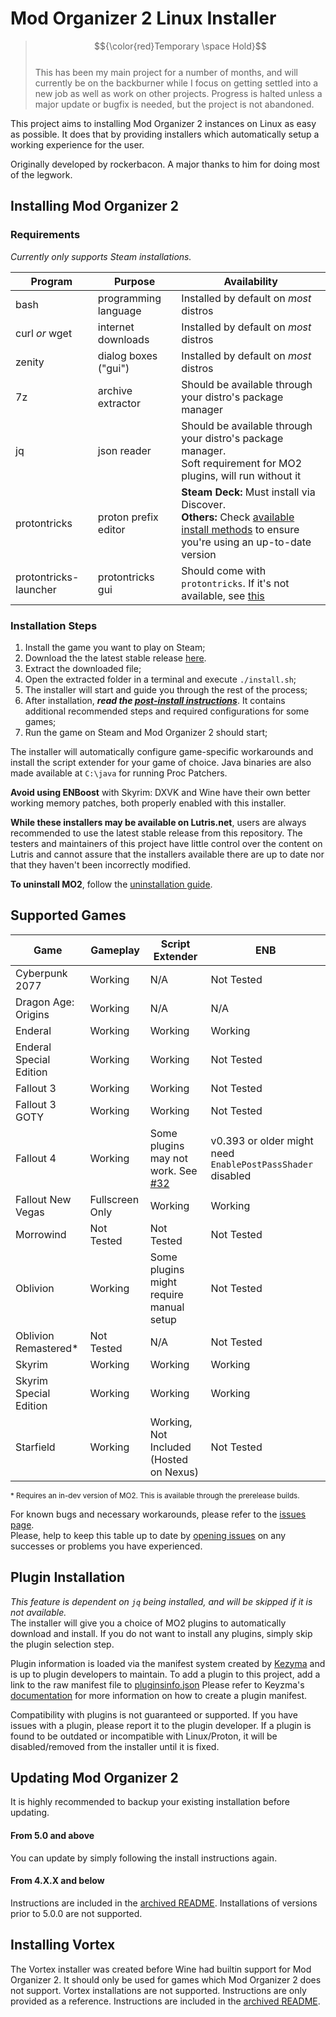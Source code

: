 # Mod Organizer 2 Linux Installer

> $${\color{red}Temporary \space Hold}$$<br/>
> This has been my main project for a number of months, and will currently be on the backburner while I focus on getting settled into a new job as well as work on other projects. Progress is halted unless a major update or bugfix is needed, but the project is not abandoned.

This project aims to installing Mod Organizer 2 instances on Linux as easy as possible. It does that by providing installers which automatically setup a working experience for the user. 

Originally developed by rockerbacon. A major thanks to him for doing most of the legwork.

## Installing Mod Organizer 2

### Requirements

_Currently only supports Steam installations._

| Program | Purpose | Availability |
|---------|---------|--------------|
| bash    | programming language | Installed by default on *most* distros |
| curl _or_ wget | internet downloads | Installed by default on *most* distros |
| zenity | dialog boxes ("gui") | Installed by default on *most* distros |
| 7z | archive extractor | Should be available through your distro's package manager |
| jq | json reader | Should be available through your distro's package manager.</br>Soft requirement for MO2 plugins, will run without it |
| protontricks | proton prefix editor | **Steam Deck:** Must install via Discover.</br>**Others:** Check [available install methods](https://github.com/Matoking/protontricks#installation) to ensure you're using an up-to-date version |
| protontricks-launcher | protontricks gui | Should come with `protontricks`. If it's not available, see [this](https://github.com/Matoking/protontricks#desktop)

### Installation Steps
1. Install the game you want to play on Steam;
2. Download the the latest stable release [here](https://github.com/furglitch/modorganizer2-linux-installer/releases/latest).
3. Extract the downloaded file;
4. Open the extracted folder in a terminal and execute `./install.sh`;
5. The installer will start and guide you through the rest of the process;
6. After installation, ***read the [post-install instructions](post-install.md)***. It contains additional recommended steps and required configurations for some games;
7. Run the game on Steam and Mod Organizer 2 should start;

The installer will automatically configure game-specific workarounds and install the script extender for your game of choice. Java binaries are also made available at `C:\java` for running Proc Patchers.

**Avoid using ENBoost** with Skyrim: DXVK and Wine have their own better working memory patches, both properly enabled with this installer.

**While these installers may be available on Lutris.net**, users are always recommended to use the latest stable release from this repository. The testers and maintainers of this project have little control over the content on Lutris and cannot assure that the installers available there are up to date nor that they haven't been incorrectly modified.

**To uninstall MO2**, follow the [uninstallation guide](uninstall.md).

## Supported Games
| Game                   | Gameplay          | Script Extender                                                                | ENB                                |
|------------------------|-------------------|--------------------------------------------------------------------------------|------------------------------------|
| Cyberpunk 2077         | Working           | N/A                                                                            | Not Tested                         |
| Dragon Age: Origins    | Working           | N/A                                                                            | N/A                                |
| Enderal                | Working           | Working                                                                        | Working                            |
| Enderal Special Edition| Working           | Working                                                                        | Not Tested                         |
| Fallout 3              | Working           | Working                                                                        | Not Tested                         |
| Fallout 3 GOTY         | Working           | Working                                                                        | Not Tested                         |
| Fallout 4              | Working           | Some plugins may not work. See [#32](https://github.com/Furglitch/modorganizer2-linux-installer/issues/32) | v0.393 or older might need `EnablePostPassShader` disabled  |
| Fallout New Vegas      | Fullscreen Only   | Working                                                                        | Working                            |
| Morrowind              | Not Tested        | Not Tested                                                                     | Not Tested                         |
| Oblivion               | Working           | Some plugins might require manual setup                                        | Not Tested                         |
| Oblivion Remastered*   | Not Tested        | N/A                                                                            | Not Tested                         |
| Skyrim                 | Working           | Working                                                                        | Working                            |
| Skyrim Special Edition | Working           | Working                                                                        | Working                            |
| Starfield              | Working           | Working, Not Included (Hosted on Nexus)                                        | Not Tested                         |

<sub>* Requires an in-dev version of MO2. This is available through the prerelease builds.</sub>

For known bugs and necessary workarounds, please refer to the [issues page](https://github.com/furglitch/modorganizer2-linux-installer/issues?q=is:issue+label:bug).</br>
Please, help to keep this table up to date by [opening issues](https://github.com/furglitch/modorganizer2-linux-installer/issues/new/choose) on any successes or problems you have experienced.

## Plugin Installation
_This feature is dependent on `jq` being installed, and will be skipped if it is not available._<br/>
The installer will give you a choice of MO2 plugins to automatically download and install. If you do not want to install any plugins, simply skip the plugin selection step.

Plugin information is loaded via the manifest system created by [Kezyma](https://github.com/Kezyma) and is up to plugin developers to maintain. To add a plugin to this project, add a link to the raw manifest file to [pluginsinfo.json](./pluginsinfo.json) Please refer to Keyzma's [documentation](https://kezyma.github.io/?p=pluginfinder#new-col) for more information on how to create a plugin manifest.

Compatibility with plugins is not guaranteed or supported. If you have issues with a plugin, please report it to the plugin developer.
If a plugin is found to be outdated or incompatible with Linux/Proton, it will be disabled/removed from the installer until it is fixed.

## Updating Mod Organizer 2

It is highly recommended to backup your existing installation before updating.

#### From 5.0 and above
You can update by simply following the install instructions again.

#### From 4.X.X and below
Instructions are included in the [archived README](.github/OLD-README.md#from-4xx-and-below). Installations of versions prior to 5.0.0 are not supported.

## Installing Vortex
The Vortex installer was created before Wine had builtin support for Mod Organizer 2. It should only be used for games which Mod Organizer 2 does not support.
Vortex installations are not supported. Instructions are only provided as a reference.
Instructions are included in the [archived README](.github/OLD-README.md#installing-vortex).
